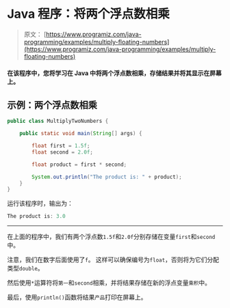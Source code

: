 # Java 程序：将两个浮点数相乘

> 原文： [https://www.programiz.com/java-programming/examples/multiply-floating-numbers](https://www.programiz.com/java-programming/examples/multiply-floating-numbers)

#### 在该程序中，您将学习在 Java 中将两个浮点数相乘，存储结果并将其显示在屏幕上。

## 示例：两个浮点数相乘

```java
public class MultiplyTwoNumbers {

    public static void main(String[] args) {

        float first = 1.5f;
        float second = 2.0f;

        float product = first * second;

        System.out.println("The product is: " + product);
    }
}
```

运行该程序时，输出为：

```java
The product is: 3.0
```

* * *

在上面的程序中，我们有两个浮点数`1.5f`和`2.0f`分别存储在变量`first`和`second`中。

注意，我们在数字后面使用了`f`。 这样可以确保编号为`float`，否则将为它们分配类型`double`。

然后使用`*`运算符将`第一`和`second`相乘，并将结果存储在新的浮点变量`乘积`中。

最后，使用`println()`函数将结果`产品`打印在屏幕上。